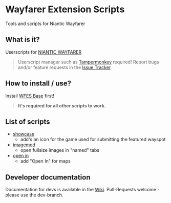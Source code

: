 # Wayfarer Extension Scripts

Tools and scripts for Niantic Wayfarer

## What is it?
Userscripts for [NIANTIC WAYFARER](https://wayfarer.nianticlabs.com/)
> Userscript manager such as [Tampermonkey](https://tampermonkey.net/) required!
> Report bugs and/or feature requests in the [Issue Tracker](https://github.com/AlterTobi/Wayfarer-Extension-Scripts/issues)

## How to install / use?
Install [WFES Base](https://github.com/AlterTobi/WFES/raw/main/wfes-base.user.js) first!
> **It's required for all other scripts to work.**

## List of scripts
* [showcase](https://github.com/AlterTobi/WFES/raw/main/wfes-showcase.user.js)
    - add's an icon for the game used for submitting the featured wayspot
* [imagemod](https://github.com/AlterTobi/WFES/raw/main/imageMod.user.js)
    - open fullsize images in "named" tabs
* [open in](https://github.com/AlterTobi/WFES/raw/main/OpenIn.user.js)
    - add "Open In" for maps
    
## Developer documentation
Documentation for devs is available in the [Wiki](https://github.com/AlterTobi/Wayfarer-Extension-Scripts/wiki/WFES-Base).
Pull-Requests welcome - please use the dev-branch.
